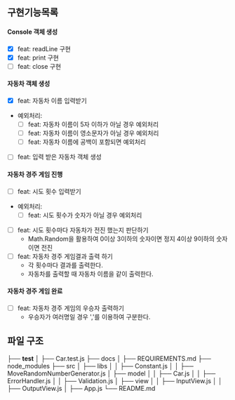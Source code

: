 ## 구현기능목록

#### Console 객체 생성

- [x] feat: readLine 구현
- [x] feat: print 구현
- [ ] feat: close 구현

#### 자동차 객체 생성

- [x] feat: 자동차 이름 입력받기
- 예외처리:
  - [ ] feat: 자동차 이름이 5자 이하가 아닐 경우 예외처리
  - [ ] feat: 자동차 이름이 영소문자가 아닐 경우 예외처리
  - [ ] feat: 자동차 이름에 공백이 포함되면 예외처리
- [ ] feat: 입력 받은 자동차 객체 생성

#### 자동차 경주 게임 진행

- [ ] feat: 시도 횟수 입력받기
- 예외처리:
  - [ ] feat: 시도 횟수가 숫자가 아닐 경우 예외처리
- [ ] feat: 시도 횟수마다 자동차가 전진 했는지 판단하기
  - Math.Random을 활용하여 0이상 3이하의 숫자이면 정지 4이상 9이하의 숫자이면 전진
- [ ] feat: 자동차 경주 게임결과 출력 하기
  - 각 횟수마다 결과를 출력한다.
  - 자동차를 출력할 때 자동차 이름을 같이 출력한다.

#### 자동차 경주 게임 완료

- [ ] feat: 자동차 경주 게임의 우승자 출력하기
  - 우승자가 여러명일 경우 ','를 이용하여 구분한다.

## 파일 구조

├── **test**
│ ├── Car.test.js
├── docs
│ ├── REQUIREMENTS.md
├── node_modules
├── src
│ ├── libs
│ │ ├── Constant.js
│ │ ├── MoveRandomNumberGenerator.js
│ ├── model
│ │ ├── Car.js
│ │ ├── ErrorHandler.js
│ │ ├── Validation.js
│ ├── view
│ │ ├── InputView.js
│ │ ├── OutputView.js
│ ├── App.js
└── README.md
